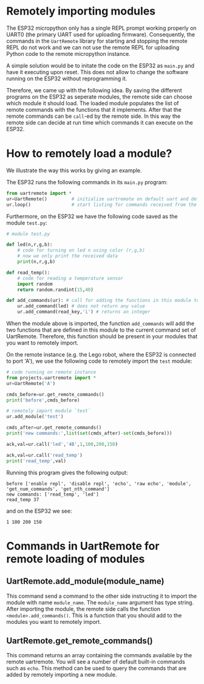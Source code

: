 # Remotely importing modules
The ESP32 micropython only has a single REPL prompt working properly on UART0 (the primary UART used for uploading firmware). Consequently, the commands in the `UartRemote` library for starting and stopping the remote REPL do not work and we can not use the remote REPL for uploading Python code to the remote micropython instance. 

A simple solution would be to initate the code on the ESP32 as `main.py` and have it executing upon reset. This does not allow to change the software running on the ESP32 without reprogramming it.

Therefore, we came up with the following idea. By saving the different programs on the ESP32 as seperate modules, the remote side can choose which module it should load. The loaded module populates the list of remote commands with the functions that it implements. After that the remote commands can be `call`-ed by the remote side. In this way the remote side can decide at run time which commands it can execute on the ESP32.

# How to remotely load a module?
We illustrate the way this works by giving an example.

The ESP32 runs the following commands in its `main.py` program:

```python
from uartremote import *
ur=UartRemote()         # initialize uartremote on default uart and default uart pins
ur.loop()               # start listing for commands received from the remote instance
```

Furthermore, on the ESP32 we have the following code saved as the module `test.py`:

```python
# module test.py

def led(n,r,g,b):
    # code for turning on led n using color (r,g,b)
    # now we only print the received data
    print(n,r,g,b)

def read_temp():
    # code for reading a temperature sensor
    import random
    return random.randint(15,40)

def add_commands(ur): # call for adding the functions in this module to UartRemote commands
    ur.add_command(led) # does not return any value
    ur.add_command(read_key,'i') # returns an integer
```

When the module above is imported, the function `add_commands` will add the two functions that are defined in this module to the current command set of UartRemote. Therefore, this function should be present in your modules that you want to remotely import.

On the remote instance (e.g. the Lego robot, where the ESP32 is connected to port 'A'), we use the following code to remotely import the `test` module:

```python
# code running on remote instance
from projects.uartremote import *
ur=UartRemote('A')

cmds_before=ur.get_remote_commands()
print('before',cmds_before)

# remotely import module `test`
ur.add_module('test')

cmds_after=ur.get_remote_commands()
print('new commands:',list(set(cmds_after)-set(cmds_before)))

ack,val=ur.call('led','4B',1,100,200,150)

ack,val=ur.call('read_temp')
print('read_temp',val)
```

Running this program gives the following output:


```
before ['enable repl', 'disable repl', 'echo', 'raw echo', 'module', 'get_num_commands', 'get_nth_command']
new commands: ['read_temp', 'led']
read_temp 37
```

and on the ESP32 we see:

```
1 100 200 150
```


# Commands in UartRemote for remote loading of modules
## UartRemote.add_module(module_name)
This command send a command to the other side instructing it to import the module with name `module_name`. The `module_name` argument has type string. After importing the module, the remote side calls the function `<module>.add_commands()`. This is a function that you should add to the modules you want to remotely import.

## UartRemote.get_remote_commands()
This command returns an array containing the commands available by the remote uartremote. You will see a number of default built-in commands such as `echo`. This method can be used to query the commands that are added by remotely importing a new module.
